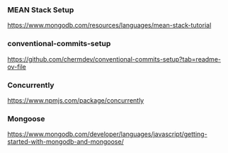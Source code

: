 ### MEAN Stack Setup

https://www.mongodb.com/resources/languages/mean-stack-tutorial

### conventional-commits-setup

https://github.com/chermdev/conventional-commits-setup?tab=readme-ov-file

### Concurrently

https://www.npmjs.com/package/concurrently


### Mongoose 
https://www.mongodb.com/developer/languages/javascript/getting-started-with-mongodb-and-mongoose/
